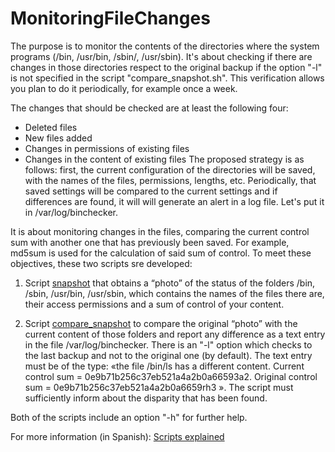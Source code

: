 # MonitoringFileChanges
The purpose is to monitor the contents of the directories where the
system programs (/bin, /usr/bin, /sbin/, /usr/sbin). It's about checking if there are
changes in those directories respect to the original backup if the option "-l" is not specified in the script "compare_snapshot.sh". 
This verification allows you plan to do it periodically, for example once a week.

The changes that should be checked are at least the following four:
+ Deleted files
+ New files added
+ Changes in permissions of existing files
+ Changes in the content of existing files
The proposed strategy is as follows: first, the current configuration of
the directories will be saved, with the names of the files, permissions, lengths, etc. Periodically, that
saved settings will be compared to the current settings and if differences are found, it will
will generate an alert in a log file. Let's put it in /var/log/binchecker.

It is about monitoring changes in the files, comparing the current control sum with another one that
has previously been saved. For example, md5sum is used for the calculation of said sum of
control.
To meet these objectives, these two scripts sre developed:
1. Script [snapshot](https://github.com/Prashant-JT/MonitoringFileChanges/blob/master/snapshot.sh) that obtains a “photo” of the status of the folders /bin, /sbin, /usr/bin, /usr/sbin, which contains the names of the files there are, their access permissions and a sum of control of your content.

2. Script [compare_snapshot](https://github.com/Prashant-JT/MonitoringFileChanges/blob/master/compare_snapshot.sh) to compare the original “photo” with the current content of those folders and report any difference as a text entry in the file /var/log/binchecker. There is an "-l" option  which checks to the last backup and not to the original one (by default).
The text entry must be of the type: «the file /bin/ls has a different content.
Current control sum = 0e9b71b256c37eb521a4a2b0a66593a2.
Original control sum = 0e9b71b256c37eb521a4a2b0a6659rh3 ».
The script must sufficiently inform about the disparity that has been found.

Both of the scripts include an option "-h" for further help.

For more information (in Spanish): [Scripts explained](https://github.com/Prashant-JT/MonitoringFileChanges/blob/master/InformePractica6ASO.pdf)
